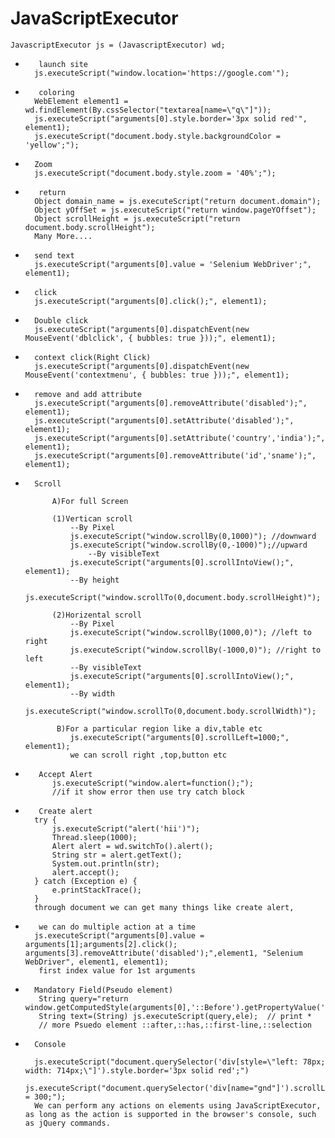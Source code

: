 # JavaScriptExecutor



	JavascriptExecutor js = (JavascriptExecutor) wd;

*		 launch site
		js.executeScript("window.location='https://google.com'");

*		 coloring
		WebElement element1 = wd.findElement(By.cssSelector("textarea[name=\"q\"]"));
		js.executeScript("arguments[0].style.border='3px solid red'", element1); 
		js.executeScript("document.body.style.backgroundColor = 'yellow';"); 

		
*		Zoom
		js.executeScript("document.body.style.zoom = '40%';"); 
		
*		 return
		Object domain_name = js.executeScript("return document.domain");
		Object yOffSet = js.executeScript("return window.pageYOffset");
		Object scrollHeight = js.executeScript("return document.body.scrollHeight");  
		Many More....

*		send text
		js.executeScript("arguments[0].value = 'Selenium WebDriver';", element1);

*		click
		js.executeScript("arguments[0].click();", element1);

*		Double click
		js.executeScript("arguments[0].dispatchEvent(new MouseEvent('dblclick', { bubbles: true }));", element1);

*		context click(Right Click)
		js.executeScript("arguments[0].dispatchEvent(new MouseEvent('contextmenu', { bubbles: true }));", element1);

*		remove and add attribute
		js.executeScript("arguments[0].removeAttribute('disabled');", element1);
		js.executeScript("arguments[0].setAttribute('disabled');", element1);
		js.executeScript("arguments[0].setAttribute('country','india');", element1);
		js.executeScript("arguments[0].removeAttribute('id','sname');", element1);
		

*		Scroll   
  
			A)For full Screen     
		  
			(1)Vertican scroll
				--By Pixel
				js.executeScript("window.scrollBy(0,1000)"); //downward
				js.executeScript("window.scrollBy(0,-1000)");//upward   
			    	--By visibleText
				js.executeScript("arguments[0].scrollIntoView();", element1);	  
				--By height
				js.executeScript("window.scrollTo(0,document.body.scrollHeight)");   

   			(2)Horizental scroll
				--By Pixel
				js.executeScript("window.scrollBy(1000,0)"); //left to right
				js.executeScript("window.scrollBy(-1000,0)"); //right to left 
				--By visibleText
				js.executeScript("arguments[0].scrollIntoView();", element1);
				--By width   
				js.executeScript("window.scrollTo(0,document.body.scrollWidth)");   
  
			 B)For a particular region like a div,table etc     
				js.executeScript("arguments[0].scrollLeft=1000;", element1);
				we can scroll right ,top,button etc

*		 Accept Alert	
			js.executeScript("window.alert=function();");
			//if it show error then use try catch block	
			

*		 Create alert
		try {
			js.executeScript("alert('hii')");
			Thread.sleep(1000);
			Alert alert = wd.switchTo().alert();
			String str = alert.getText();
			System.out.println(str);
			alert.accept();
		} catch (Exception e) {
			e.printStackTrace();
		}
		through document we can get many things like create alert,
		
		
		
*		 we can do multiple action at a time
		js.executeScript("arguments[0].value = arguments[1];arguments[2].click(); arguments[3].removeAttribute('disabled');",element1, "Selenium WebDriver", element1, element1);  
		 first index value for 1st arguments


*		Mandatory Field(Pseudo element)
		 String query="return window.getComputedStyle(arguments[0],'::Before').getPropertyValue('content');";   
		 String text=(String) js.executeScript(query,ele);  // print *  
		 // more Psuedo element ::after,::has,::first-line,::selection 

		 
*		Console   
  
		js.executeScript("document.querySelector('div[style=\"left: 78px; width: 714px;\"]').style.border='3px solid red';")      
		js.executeScript("document.querySelector('div[name="gnd"]').scrollLeft = 300;");  
		We can perform any actions on elements using JavaScriptExecutor, as long as the action is supported in the browser's console, such as jQuery commands.
				
				
	


